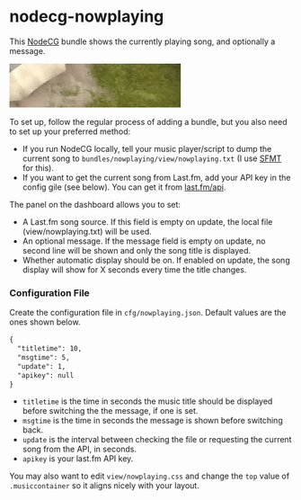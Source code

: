 nodecg-nowplaying
=================

This <a href="https://github.com/nodecg/nodecg">NodeCG</a> bundle shows the currently playing song, and optionally a message.

<img src="sample.gif?raw=true"/>

To set up, follow the regular process of adding a bundle, but you also need to set up your preferred method:  
* If you run NodeCG locally, tell your music player/script to dump the current song to `bundles/nowplaying/view/nowplaying.txt` (I use <a href="https://github.com/gustafsonk/SFMT">SFMT</a> for this).  
* If you want to get the current song from Last.fm, add your API key in the config gile (see below). You can get it from <a href="http://www.last.fm/api">last.fm/api</a>.

The panel on the dashboard allows you to set:  
* A Last.fm song source. If this field is empty on update, the local file (view/nowplaying.txt) will be used.  
* An optional message. If the message field is empty on update, no second line will be shown and only the song title is displayed.  
* Whether automatic display should be on. If enabled on update, the song display will show for X seconds every time the title changes.

### Configuration File
Create the configuration file in `cfg/nowplaying.json`. Default values are the ones shown below.
```
{
  "titletime": 10,
  "msgtime": 5,
  "update": 1,
  "apikey": null
}
```
* `titletime` is the time in seconds the music title should be displayed before switching the the message, if one is set.  
* `msgtime` is the time in seconds the message is shown before switching back.
* `update` is the interval between checking the file or requesting the current song from the API, in seconds.
* `apikey` is your last.fm API key.

You may also want to edit `view/nowplaying.css` and change the `top` value of `.musiccontainer` so it aligns nicely with your layout.
